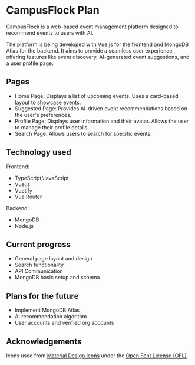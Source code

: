 # CampusFlock Plan

CampusFlock is a web-based event management platform designed to recommend events to users with AI. 

The platform is being developed with Vue.js for the frontend and MongoDB Atlas for the backend. It aims to provide a seamless user experience, offering features like event discovery, AI-generated event suggestions, and a user profile page. 

## Pages
- Home Page: Displays a list of upcoming events. Uses a card-based layout to showcase events. 
- Suggested Page: Provides AI-driven event recommendations based on the user's preferences. 
- Profile Page: Displays user information and their avatar. Allows the user to manage their profile details. 
- Search Page: Allows users to search for specific events. 

## Technology used 
Frontend:
- TypeScript/JavaScript
- Vue.js
- Vuetify
- Vue Router

Backend:
- MongoDB
- Node.js

## Current progress
- General page layout and design
- Search functionality
- API Communication
- MongoDB basic setup and schema

## Plans for the future
- Implement MongoDB Atlas
- AI recommendation algorithm
- User accounts and verified org accounts

## Acknowledgements
Icons used from [Material Design Icons]([https://materialdesignicons.com](https://pictogrammers.com/library/mdi/)) under the [Open Font License (OFL)](https://openfontlicense.org/open-font-license-official-text/).

